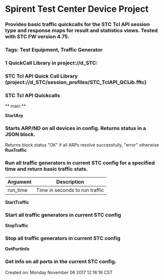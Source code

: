 # Spirent Test Center Device Project
### Provides basic traffic quickcalls for the STC Tcl API session type and response maps for result and statistics views. Tested with STC FW version 4.75. 
### <b>Tags:</b> Test Equipment, Traffic Generator
### 
### 1 QuickCall Library in project://d_STC:
### STC Tcl API Quick Call Library (project://d_STC/session_profiles/STC_TclAPI_QCLib.fftc)
### STC Tcl API Quickcalls

** main **

**StartArp**

### Starts ARP/ND on all devices in config. Returns status in a JSON block.
Returns block 
 status "OK" if all ARPs resolve successfully, "error" otherwise
**RunTraffic**
### Run all traffic generators in current STC config for a specified time and return basic traffic stats.
Argument | Description
------------ | -------------
run_time | Time in seconds to run traffic
**StartTraffic**
### Start all traffic generators in current STC config
**StopTraffic**
### Stop all traffic generators in current STC config
**GetPortInfo**
### Get info on all ports in the current STC config.
Created on: Monday November 06 2017 12:16:18 CST
